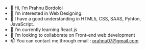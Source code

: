 - 👋 Hi, I’m Prahnu Bordoloi
- 👀 I’m interested in Web Designing.
- 👀 I have a good understanding in HTML5, CSS, SAAS, Pyhton, JavaScript. 
- 🌱 I’m currently learning React.js
- 💞️ I’m looking to collaborate on Front-end web development
- 📫 You can contact me through email : prahnu07@gmail.com

<!---
prahnu/prahnu is a ✨ special ✨ repository because its `README.md` (this file) appears on your GitHub profile.
You can click the Preview link to take a look at your changes.
--->
